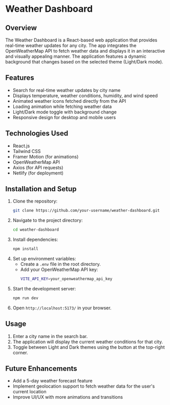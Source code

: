 # Weather Dashboard

## Overview
The Weather Dashboard is a React-based web application that provides real-time weather updates for any city. The app integrates the OpenWeatherMap API to fetch weather data and displays it in an interactive and visually appealing manner. The application features a dynamic background that changes based on the selected theme (Light/Dark mode).

## Features
- Search for real-time weather updates by city name
- Displays temperature, weather conditions, humidity, and wind speed
- Animated weather icons fetched directly from the API
- Loading animation while fetching weather data
- Light/Dark mode toggle with background change
- Responsive design for desktop and mobile users

## Technologies Used
- React.js
- Tailwind CSS
- Framer Motion (for animations)
- OpenWeatherMap API
- Axios (for API requests)
- Netlify (for deployment)

## Installation and Setup

1. Clone the repository:
   ```sh
   git clone https://github.com/your-username/weather-dashboard.git
   ```
2. Navigate to the project directory:
   ```sh
   cd weather-dashboard
   ```
3. Install dependencies:
   ```sh
   npm install
   ```
4. Set up environment variables:
   - Create a `.env` file in the root directory.
   - Add your OpenWeatherMap API key:
     ```sh
     VITE_API_KEY=your_openweathermap_api_key
     ```
5. Start the development server:
   ```sh
   npm run dev
   ```
6. Open `http://localhost:5173/` in your browser.

## Usage
1. Enter a city name in the search bar.
2. The application will display the current weather conditions for that city.
3. Toggle between Light and Dark themes using the button at the top-right corner.

## Future Enhancements
- Add a 5-day weather forecast feature
- Implement geolocation support to fetch weather data for the user's current location
- Improve UI/UX with more animations and transitions


